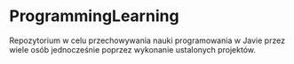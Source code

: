 # ProgrammingLearning
Repozytorium w celu przechowywania nauki programowania w Javie przez wiele osób jednocześnie poprzez wykonanie ustalonych projektów.
